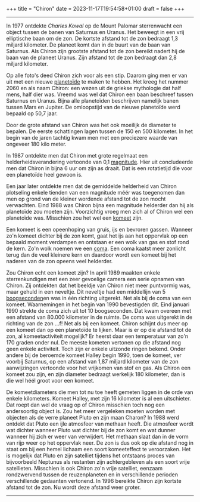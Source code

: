 +++
title = "Chiron"
date = 2023-11-17T19:54:58+01:00
draft = false
+++

---
In 1977 ontdekte *Charles Kowal* op de Mount Palomar sterrenwacht een
object tussen de banen van Saturnus en Uranus. Het beweegt in een vrij
elliptische baan om de zon. De kortste afstand tot de zon bedraagt 1,3
miljard kilometer. De planeet komt dan in de buurt van de baan van
Saturnus. Als Chiron zijn grootste afstand tot de zon bereikt nadert hij
de baan van de planeet Uranus. Zijn afstand tot de zon bedraagt dan 2,8
miljard kilometer.

Op alle foto\'s deed Chiron zich voor als een stip. Daarom ging men er
van uit met een nieuwe [planetoïde](/encyclopedie/planetoiden) te maken te
hebben. Het kreeg het nummer 2060 en als naam Chiron: een wezen uit de
griekse mythologie dat half mens, half dier was. Vreemd was wel dat
Chiron een baan beschreef tussen Saturnus en Uranus. Bijna alle
planetoïden beschrijven namelijk banen tussen Mars en Jupiter. De
omloopstijd van de nieuwe planetoïde werd bepaald op 50,7 jaar.

Door de grote afstand van Chiron was het ook moeilijk de diameter te
bepalen. De eerste schattingen lagen tussen de 150 en 500 kilometer. In
het begin van de jaren tachtig kwam men met een preciezere waarde van
ongeveer 180 kilo meter.

In 1987 ontdekte men dat Chiron met grote regelmaat een
helderheidsverandering vertoonde van 0,1
[magnitude](/encyclopedie/magnitude). Hier uit concludeerde men dat Chiron
in bijna 6 uur om zijn as draait. Dat is een rotatietijd die voor een
planetoïde heel gewoon is.

Een jaar later ontdekte men dat de gemiddelde helderheid van Chiron
plotseling enkele tienden van een magnitude méér was toegenomen dan men
op grond van de kleiner wordende afstand tot de zon mocht verwachten.
Eind 1988 was Chiron bijna een magnitude helderder dan hij als
planetoïde zou moeten zijn. Voorzichtig vroeg men zich al of Chiron wel
een planetoïde was. Misschien zou het wel een
[komeet](/encyclopedie/kometen) zijn.

Een komeet is een opeenhoping van gruis, ijs en bevroren gassen. Wanneer
zo'n komeet dichter bij de zon komt, gaat het ijs aan het oppervlak op
een bepaald moment verdampen en ontstaan er een wolk van gas en stof
rond de kern. Zo\'n wolk noemen we een [coma](/encyclopedie/kometen). Een
coma kaatst meer zonlicht terug dan de veel kleinere kern en daardoor
wordt een komeet bij het naderen van de zon opeens veel helderder.

Zou Chiron echt een komeet zijn? In april 1989 maakten enkele
sterrenkundigen met een zeer gevoelige camera een serie opnamen van
Chiron. Zij ontdekten dat het beeldje van Chiron niet meer puntvormig
was, maar gehuld in een neveltje. Dit neveltje had een middellijn van 5
[boogseconden](/encyclopedie/hoeken)en was in één richting uitgerekt. Net als bij de
coma van een komeet. Waarnemingen in het begin van 1990 bevestigden dit.
Eind januari 1990 strekte de coma zich uit tot 10 boogseconden. Dat kwam
overeen met een afstand van 80.000 kilometer in de ruimte. De coma was
uitgerekt in de richting van de zon ...f! Net als bij een komeet. Chiron
schijnt dus meer op een komeet dan op een planetoïde te lijken. Maar is
er op die afstand tot de zon, al komeetactiviteit mogelijk? Er heerst
daar een temperatuur van zo\'n 170 graden onder nul. De meeste kometen
vertonen op die afstand nog geen enkele activiteit. Toch zijn er enkele
uitzonde ringen bekend. Onder andere bij de beroemde komeet Halley begin
1990, toen de komeet, ver voorbij Saturnus, op een afstand van 1,87
miljard kilometer van de zon aanwijzingen vertoonde voor het vrijkomen
van stof en gas. Als Chiron een komeet zou zijn, en zijn diameter
bedraagt werkelijk 180 kilometer, dan is die wel héél groot voor een
komeet.

De komeetdiameters die men tot nu toe heeft gemeten liggen in de orde
van enkele kilometers. Komeet Halley, met zijn 16 kilometer is al een
uitschieter. Dat roept dan wel de vraag op of Chiron misschien toch nog
een andersoortig object is. Zou het meer vergeleken moeten worden met
objecten als de verre planeet Pluto en zijn maan Charon? In 1988 werd
ontdekt dat Pluto een ijle atmosfeer van methaan heeft. Die atmosfeer
wordt wat dichter wanneer Pluto wat dichter bij de zon komt en wat
dunner wanneer hij zich er weer van verwijdert. Het methaan slaat dan in
de vorm van rijp weer op het oppervlak neer. De zon is dus ook op die
afstand nog in staat om bij een hemel lichaam een soort komeeteffect te
veroorzaken. Het is mogelijk dat Pluto en zijn satelliet tijdens het
ontstaans proces van bijvoorbeeld Neptunus als restanten zijn
achtergebleven als een soort vrije satellieten. Misschien is ook Chiron
zo'n vrije satelliet, eenzaam rondzwervend tussen de reuzenplaneten en
in verschillende perioden verschillende gedaanten vertonend. In 1996
bereikte Chiron zijn kortste afstand tot de zon. Nu wordt deze afstand
weer groter.

---
